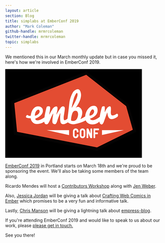 ```yaml
---
layout: article
section: Blog
title: simplabs at EmberConf 2019
author: "Mark Coleman"
github-handle: mrmrcoleman
twitter-handle: mrmrcoleman
topic: simplabs
---
```


We mentioned this in our March monthly update but in case you missed it, here's how we're involved in EmberConf 2019.

<!--break-->

![EmberConf 2019](/images/posts/2019-03-07-march-monthly-update/emberconf-logo.png)

[EmberConf 2019](https://emberconf.com/) in Portland starts on March 18th and we're proud to be sponsoring the event. We'll also be taking some members of the team along.

Ricardo Mendes will host a [Contributors Workshop](https://emberconf.com/schedule.html#contributors-workshop) along with [Jen Weber](https://twitter.com/jwwweber).

Also, [Jessica Jordan](https://twitter.com/jjordan_dev) will be giving a talk about [Crafting Web Comics in Ember](https://emberconf.com/speakers.html#jessica-jordan) which promises to be a very fun and informative talk.

Lastly, [Chris Manson](https://twitter.com/real_ate) will be giving a lightning talk about [empress-blog](https://github.com/empress/empress-blog).

If you're attending EmberConf 2019 and would like to speak to us about our work, please [please get in touch.](https://simplabs.com/contact/index.html)

See you there!
